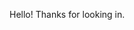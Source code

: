 Hello! Thanks for looking in.

<!---
rbodarve/rbodarve is a ✨ special ✨ repository because its `README.md` (this file) appears on your GitHub profile.
You can click the Preview link to take a look at your changes.
--->
